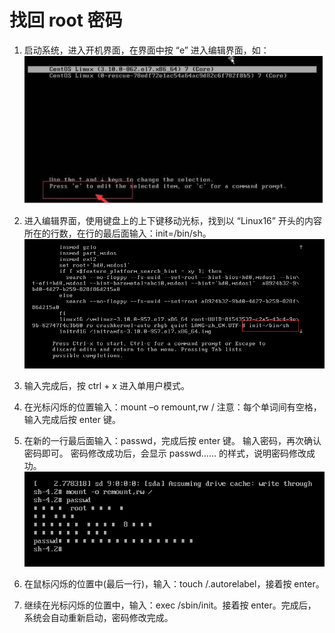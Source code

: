 # 找回 root 密码

1. 启动系统，进入开机界面，在界面中按 “e” 进入编辑界面，如：
    ![](./img/findpasswd.png)
2. 进入编辑界面，使用键盘上的上下键移动光标，找到以 “Linux16” 开头的内容所在的行数，在行的最后面输入：init=/bin/sh。
    ![](./img/2.png)
3. 输入完成后，按 ctrl + x 进入单用户模式。
4. 在光标闪烁的位置输入：mount –o remount,rw /
    注意：每个单词间有空格，输入完成后按 enter 键。
5. 在新的一行最后面输入：passwd，完成后按 enter 键。
    输入密码，再次确认密码即可。
    密码修改成功后，会显示 passwd…… 的样式，说明密码修改成功。
    ![](./img/3.png)

6. 在鼠标闪烁的位置中(最后一行)，输入：touch /.autorelabel，接着按 enter。
7. 继续在光标闪烁的位置中，输入：exec /sbin/init。接着按 enter。完成后，系统会自动重新启动，密码修改完成。 



